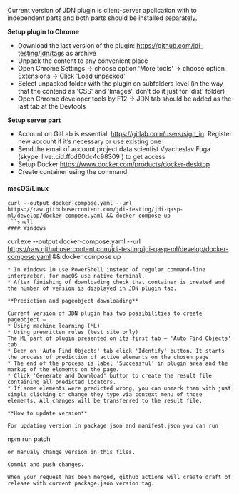 Current version of JDN plugin is client-server application with to independent parts and both parts should be installed separately.

**Setup plugin to Chrome**
* Download the last version of the plugin: https://github.com/jdi-testing/jdn/tags as archive
* Unpack the content to any convenient place
* Open Chrome Settings -> choose option 'More tools' -> choose option Extensions -> Click 'Load unpacked'
* Select unpacked folder with the plugin on subfolders level (in the way that the contend as 'CSS' and 'Images', don’t do it just for 'dist' folder)
* Open Chrome developer tools by F12 -> JDN tab should be added as the last tab at the Devtools

**Setup server part**
* Account on GitLab is essential: https://gitlab.com/users/sign_in. Register new account if it’s necessary or use existing one
* Send the email of account project data scientist Vyacheslav Fuga (skype: live:.cid.ffcd60dc4c98309 ) to get access
* Setup Docker https://www.docker.com/products/docker-desktop
* Create container using the command
#### macOS/Linux
```shell
curl --output docker-compose.yaml --url https://raw.githubusercontent.com/jdi-testing/jdi-qasp-ml/develop/docker-compose.yaml && docker compose up
```shell
#### Windows
```
curl.exe --output docker-compose.yaml --url https://raw.githubusercontent.com/jdi-testing/jdi-qasp-ml/develop/docker-compose.yaml && docker compose up
```
* In Windows 10 use PowerShell instead of regular command-line interpreter, for macOS use native terminal.
* After finishing of downloading check that container is created and the number of version is displayed in JDN plugin tab.

**Prediction and pageobject downloading**

Current version of JDN plugin has two possibilities to create pageobject – 
* Using machine learning (ML)
* Using prewritten rules (test site only)
The ML part of plugin presented on its first tab – 'Auto Find Objects' tab.
* Been on 'Auto Find Objects' tab click 'Identify' button. It starts the process of prediction of active elements on the chosen page.
* The end of the process is label 'Successful' in plugin area and the markup of the elements on the page.
* Click 'Generate and Download' button to create the result file containing all predicted locators.
* If some elements were predicted wrong, you can unmark them with just simple clicking or change they type via context menu of those elements. All changes will be transferred to the result file.

**How to update version**

For updating version in package.json and manifest.json you can run 
```
  npm run patch
```
or manualy change version in this files.

Commit and push changes.

When your request has been merged, github actions will create draft of release with current package.json version tag.
